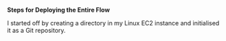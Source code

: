 **Steps for Deploying the Entire Flow**

I started off by creating a directory in my Linux EC2 instance and initialised it as a Git repository. 